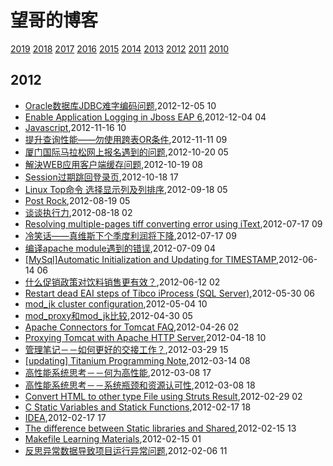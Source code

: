 # 望哥的博客
 [2019](/2019/)
 [2018](/2018/)
 [2017](/2017/)
 [2016](/2016/)
 [2015](/2015/)
 [2014](/2014/)
 [2013](/2013/)
 [2012](/2012/)
 [2011](/2011/)
 [2010](/2010/)

## 2012
* [Oracle数据库JDBC难字编码问题](/2012/2012-12-05-oracle-jdbc-special-char-encode),2012-12-05 10
* [Enable Application Logging in Jboss EAP 6](/2012/2012-12-04-enable-application-logging-in-jboss-eap-6),2012-12-04 04
* [Javascript](/2012/2012-11-16-javascriptget-string-byte-length),2012-11-16 10
* [提升查询性能——勿使用跨表OR条件](/2012/2012-11-11-not-use-or-for-cross-table-join),2012-11-11 09
* [厦门国际马拉松网上报名遇到的问题](/2012/2012-10-20-marathon-regist-probleam),2012-10-20 05
* [解決WEB应用客户端缓存问题](/2012/2012-10-19-web-client-cache-problem),2012-10-19 08
* [Session过期跳回登录页](/2012/2012-10-18-session-timeout-and-return-to-login-page),2012-10-18 17
* [Linux Top命令 选择显示列及列排序](/2012/2012-09-18-linux-top-and-sort),2012-09-18 05
* [Post Rock](/2012/2012-08-19-post-rock),2012-08-19 05
* [谈谈执行力](/2012/2012-08-18-about-execution),2012-08-18 02
* [Resolving multiple-pages tiff converting error using iText](/2012/2012-07-17-resolving-multiple-pages-tiff-converting-error-using-itext),2012-07-17 09
* [冷笑话——真维斯下个季度利润将下降](/2012/2012-07-17-joke-why-sale-will-decline),2012-07-17 09
* [编译apache module遇到的错误](/2012/2012-07-09-compile-err-of-apache-module),2012-07-09 04
* [[MySql]Automatic Initialization and Updating for TIMESTAMP](/2012/2012-06-14-mysqlautomatic-initialization-and-updating-for-timestamp),2012-06-14 06
* [什么促销政策对饮料销售更有效？](/2012/2012-06-12-better-policy-for-sale),2012-06-12 02
* [Restart dead EAI steps of Tibco iProcess (SQL Server)](/2012/2012-05-30-restart-dead-eai-steps-of-tibco-iprocess-sql-server),2012-05-30 06
* [mod_jk cluster configuration](/2012/2012-05-04-mod_jk-cluster-configuration),2012-05-04 10
* [mod_proxy和mod_jk比较](/2012/2012-04-30-mod_proxy-and-cmod_jk),2012-04-30 05
* [Apache Connectors for Tomcat FAQ](/2012/2012-04-26-apache-connectors-for-tomcat),2012-04-26 02
* [Proxying Tomcat with Apache HTTP Server](/2012/2012-04-18-proxying-tomcat-with-apache-http-server),2012-04-18 10
* [管理笔记－－如何更好的交接工作？](/2012/2012-03-29-how-to-hand-over-and-take-over-work),2012-03-29 15
* [[updating] Titanium Programming Note](/2012/2012-03-14-titanium-programming-noteupdating),2012-03-14 08
* [高性能系统思考－－何为高性能](/2012/2012-03-08-what-is-high-performance),2012-03-08 17
* [高性能系统思考－－系统瓶颈和资源认可性](/2012/2012-03-08-bottom-neck-and-compromise),2012-03-08 18
* [Convert HTML to other type File using Struts Result](/2012/2012-02-29-convert-html-to-other-type-file-using-struts-result),2012-02-29 02
* [C Static Variables and Statick Functions](/2012/2012-02-17-learning-c-programming-static-variables-and-statick-functions),2012-02-17 18
* [IDEA](/2012/2012-02-17-idea-reader-for-english-learner),2012-02-17 17
* [The difference between Static libraries and Shared](/2012/2012-02-15-learning-c-programming-the-difference-between-static-libraries-and-shared-libraries),2012-02-15 13
* [Makefile Learning Materials](/2012/2012-02-15-learning-c-programming-makefile-learning-materials),2012-02-15 01
* [反思异常数据导致项目运行异常问题](/2012/2012-02-06-rethink_exception_because_of_speical_data),2012-02-06 11
